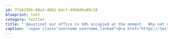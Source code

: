 ```yaml
---
id: 77a6295b-80a3-40b2-bdcf-4998d9a09c18
blueprint: text
category: twitter
title: "'@austinxt our office is 50% occupied at the moment.  Why not make it 75%"
caption: '<span class="username username_linked">@<a href="https://twitter.com/austinxt" title="Zenia Austin">austinxt</a></span> our office is 50% occupied at the moment.  Why not make it 75%'
---
```

